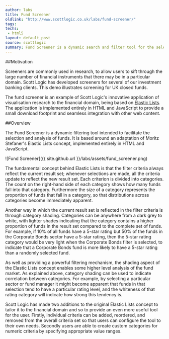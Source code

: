 ```yaml
---
author: labs
title: Fund Screener
oldlink: "http://www.scottlogic.co.uk/labs/fund-screener/"
tags: 
techs:
 - html5
layout: default_post
source: scottlogic
summary: Fund Screener is a dynamic search and filter tool for the selection and analysis of open-ended funds.
---
```

##Motivation

Screeners are commonly used in research, to allow users to sift through the large number of financial instruments that there may be in a particular domain. Scott Logic has developed screeners for several of our investment banking clients. This demo illustrates screening for UK closed funds.

The fund screener is an example of Scott Logic's innovative application of visualisation research to the financial domain, being based on [Elastic Lists](http://moritz.stefaner.eu/projects/elastic-lists/). The application is implemented entirely in HTML and JavaScript to provide a small download footprint and seamless integration with other web content.

##Overview

The Fund Screener is a dynamic filtering tool intended to facilitate the selection and analysis of funds. It is based around an adaptation of Moritz Stefaner's Elastic Lists concept, implemented entirely in HTML and JavaScript.

![Fund Screener]({{ site.github.url }}/labs/assets/fund_screener.png)

The fundamental concept behind Elastic Lists is that the filter criteria always reflect the current result set; whenever selections are made, all the criteria update to reflect the new result set. Each criterion is divided into categories. The count on the right-hand side of each category shows how many funds fall into that category. Furthermore the size of a category represents the proportion of funds that fall in a category, so that distributions across categories become immediately apparent.

Another way in which the current result set is reflected in the filter criteria is through category shading. Categories can be anywhere from a dark grey to white, with lighter shades indicating that the category contains a higher proportion of funds in the result set compared to the complete set of funds. For example, if 10% of all funds have a 5-star rating but 50% of the funds in the Corporate Bonds sector have a 5-star rating, then the 5-star rating category would be very light when the Corporate Bonds filter is selected, to indicate that a Corporate Bonds fund is more likely to have a 5-star rating than a randomly selected fund.

As well as providing a powerful filtering mechanism, the shading aspect of the Elastic Lists concept enables some higher level analysis of the fund market. As explained above, category shading can be used to indicate correlation between categories. For example, by selecting a particular sector or fund manager it might become apparent that funds in that selection tend to have a particular rating level, and the whiteness of that rating category will indicate how strong this tendency is.

Scott Logic has made two additions to the original Elastic Lists concept to tailor it to the financial domain and so to provide an even more useful tool for the user. Firstly, individual criteria can be added, reordered, and removed from the overall criteria set so that users can configure the tool to their own needs. Secondly users are able to create custom categories for numeric criteria by specifying appropriate value ranges.
